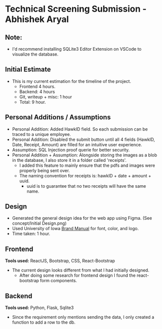 # Technical Screening Submission - Abhishek Aryal

## Note:

- I'd recommend installing SQLite3 Editor Extension on VSCode to visualize the database.

## Initial Estimate

- This is my current estimation for the timeline of the project.
  - Frontend 4 hours.
  - Backend: 4 hours
  - Git, writeup + misc: 1 hour
  - Total: 9 hour.

## Personal Additions / Assumptions

- Personal Addition: Added HawkID field. So each submission can be traced to a unique employee.
- Personal Addition: Disabled the submit button until all 4 fields (HawkID, Date, Receipt, Amount) are filled for an intuitive user experience.
- Assumption: SQL Injection proof querie for better security.
- Personal Addition + Assumption: Alongside storing the images as a blob in the database, I also store it in a folder called 'receipts'.
  - I added this feature to mainly ensure that the pdfs and images were properly being sent over.
  - The naming convention for receipts is: hawkID + date + amount + uuid.
    - uuid is to guarantee that no two receipts will have the same name.

## Design

- Generated the general design idea for the web app using Figma. (See concept/Initial Design.png)
- Used University of Iowa [Brand Manual](https://brand.uiowa.edu/color) for font, color, and logo.
- Time taken: 1 hour.

## Frontend

**Tools used:** ReactJS, Bootstrap, CSS, React-Bootstrap

- The current design looks different from what I had initially designed.
  - After doing some research for frontend design I found the react-bootstrap form components.

## Backend

**Tools used:** Python, Flask, Sqlite3

- Since the requirement only mentions sending the data, I only created a function to add a row to the db.
